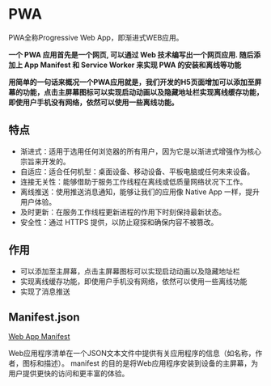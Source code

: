 

# PWA
PWA全称Progressive Web App，即渐进式WEB应用。


**一个 PWA 应用首先是一个网页, 可以通过 Web 技术编写出一个网页应用. 随后添加上 App Manifest 和 Service Worker 来实现 PWA 的安装和离线等功能**

**用简单的一句话来概况一个PWA应用就是，我们开发的H5页面增加可以添加至屏幕的功能，点击主屏幕图标可以实现启动动画以及隐藏地址栏实现离线缓存功能，即使用户手机没有网络，依然可以使用一些离线功能。**


## 特点

- 渐进式：适用于选用任何浏览器的所有用户，因为它是以渐进式增强作为核心宗旨来开发的。
- 自适应：适合任何机型：桌面设备、移动设备、平板电脑或任何未来设备。
- 连接无关性：能够借助于服务工作线程在离线或低质量网络状况下工作。
- 离线推送：使用推送消息通知，能够让我们的应用像 Native App 一样，提升用户体验。
- 及时更新：在服务工作线程更新进程的作用下时刻保持最新状态。
- 安全性：通过 HTTPS 提供，以防止窥探和确保内容不被篡改。

## 作用
- 可以添加至主屏幕，点击主屏幕图标可以实现启动动画以及隐藏地址栏
- 实现离线缓存功能，即使用户手机没有网络，依然可以使用一些离线功能
- 实现了消息推送

## Manifest.json
[Web App Manifest](https://developer.mozilla.org/zh-CN/docs/Web/Manifest#compat-desktop)

Web应用程序清单在一个JSON文本文件中提供有关应用程序的信息（如名称，作者，图标和描述）。
manifest 的目的是将Web应用程序安装到设备的主屏幕，为用户提供更快的访问和更丰富的体验。


